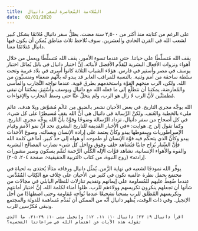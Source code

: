 ```yaml
---
title:  المُلاءمة المُعاصرة لسفر دانيال
date:  02/01/2020
---
```


على الرغم من كتابته منذ أكثر من ٢,٥٠٠ سنة مضت، يظلُّ سفر دانيال مُلائمًا بشكل كبير لشعب الله في القرن الحادي والعشرين. سوف نُلاحظ ثلاث مناطق يُمكن أن يكون فيها دانيال مُتلائمًا معنا.

يقف الله مُتسلِّطًا على حياتنا. حتى عندما تسوء الأمور، يقف الله مُتسلِّطًا ويعمل من خلال أهواء ونزوات الأفعال البشرية ليُقدِّم الأفضل لأبنائه. إنَّ اختبار دانيال في بابل يُماثل اختبار يوسف في مصر وأستير في فارس. هؤلاء الشباب الثلاثة كانوا أسرى في بلاد غريبة وتحت سلطة ساحقة من أمم وثنية. بالنسبة للمراقب العابر قد يبدو له بأنَّهم ضعفاء ومنسيِّون من الله. ولكن، الرب منحهم القوَّة واستخدمهم بطرق قوية. عندما نواجه التَّجارب والمآسي والمُعارضة، يمكننا أن نتطلَّع إلى ما فعله الله مع دانيال ويوسف وأَسْتِيرَ. يمكننا أن نبقى مُطمئنِّين لأنَّ الرب لا زال هو الرب، ولم يتخلَّ عنَّا حتى وسط التجارب والإغواءات.

الله يوجَّه مجرى التاريخ. في بعض الأحيان نشعر بالضيق مِن عَالَمٍ مُشوَّش وبِلا هدف، عالم مليء بالخطية والعُنف. ولكنَّ الرِّسالة في دانيال هي أنَّ الله يقف مُسيطرًا على كل شيء. في كل أصحاح من سفر دانيال، تزداد الرِّسالة وضوحًا وقوَّةً بأنَّ الله يوجِّه مجرى التاريخ. وكما تقول إلن ج. هوايت: «في الأخبار القديمة للتاريخ البشري نجد أنَّ نمو الأمم وقيام الإمبراطوريات وسقوطها يبدو وكأنْ يعتمد على إرادة الإنسان وبسالته. وصوغ الأحداث يبدو وكأنَّ الذي يتحكَّم فيه قوَّة الإنسان أو طموحه أو هواه إلى حدٍّ كبير. أما في كلمة الله فإنَّ السِّتار يُزاح جانبًا فتُشاهد خلف وفوق وداخل كل شيء تضارب المصالح البشرية والقوة والأهواء الإنسانية، نشاهد قوَّات الإله الكُلِّي الرَّحمة تُتمِّم بسكون وصبر مشورات إرادته» (روح النبوة، من كتاب ‹التربية الحقيقية‹، صفحة ٢٠٤، ٢٠٥).

يوفِّر الله نموذجًا لشعبه في نهاية الزَّمن. يُمثِّل دانيال ورفاقه مثالًا يُحتذى به لحياة في مجتمع يحمل نظرة عالمية تكون في كثير من الأحيان على خِلاف مع الكِتَاب المُقَدَّس. عندما ضُغِطَ عليهم للمُساومة على إيمانهم وتقديم تنازلات للنظام البابلي في مجالات من شأنها أن تجعلهم ينكرون تكريسهم وولاءهم للرب، ظلوا أمناء لكلمة الله. إنَّ اختبار أمانتهم وتكريسهم المُطلق للرب يمنحنا تشجيعًا عندما نُواجه مُقاومة وحتى اضطهادًا من أجل الإنجيل. وفي ذات الوقت، يُظهر دانيال أنَّه من الممكن أن نُقدِّم مُساهمة للدولة والمجتمع ونبقى مُكرَّسين للرب.

`اقرأ دانيال ٩: ٢٣؛ دانيال ١٠: ١١، ١٢؛ وإنجيل متى ١٠: ٢٩-٣١. ما الذي تقوله هذه الآيات عن اهتمام الله في صراعاتنا الشخصية؟`